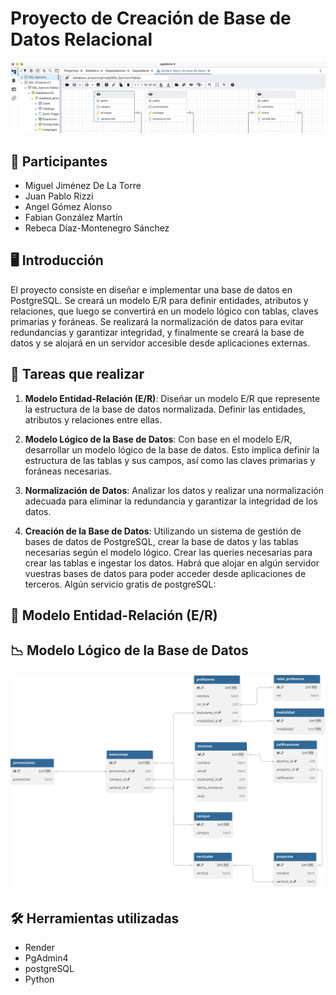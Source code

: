 # Proyecto de Creación de Base de Datos Relacional
![header](./assets/header_readme.png)
## 👤 Participantes

- Miguel Jiménez De La Torre
- Juan Pablo Rizzi 
- Angel Gómez Alonso
- Fabian González Martín
- Rebeca Díaz-Montenegro Sánchez

## 🖥️ Introducción
El proyecto consiste en diseñar e implementar una base de datos en PostgreSQL. Se creará un modelo E/R para definir entidades, atributos y relaciones, que luego se convertirá en un modelo lógico con tablas, claves primarias y foráneas. Se realizará la normalización de datos para evitar redundancias y garantizar integridad, y finalmente se creará la base de datos y se alojará en un servidor accesible desde aplicaciones externas.

## 📄 Tareas que realizar

1. **Modelo Entidad-Relación (E/R)**: Diseñar un modelo E/R que represente la estructura de la base de datos normalizada. Definir las entidades, atributos y relaciones entre ellas.

2. **Modelo Lógico de la Base de Datos**: Con base en el modelo E/R, desarrollar un modelo lógico de la base de datos. Esto implica definir la estructura de las tablas y sus campos, así como las claves primarias y foráneas necesarias.

3. **Normalización de Datos**: Analizar los datos y realizar una normalización adecuada para eliminar la redundancia y garantizar la integridad de los datos.

4. **Creación de la Base de Datos**: Utilizando un sistema de gestión de bases de datos de PostgreSQL, crear la base de datos y las tablas necesarias según el modelo lógico. Crear las queries necesarias para crear las tablas e ingestar los datos. Habrá que alojar en algún servidor vuestras bases de datos para poder acceder desde aplicaciones de terceros.
Algún servicio gratis de postgreSQL:

## 📑 Modelo Entidad-Relación (E/R)



## 📉 Modelo Lógico de la Base de Datos
![modelo_lógico](./assets/modelo%20logico.svg)

## 🛠️ Herramientas utilizadas

 - Render
 - PgAdmin4
 - postgreSQL
 - Python


